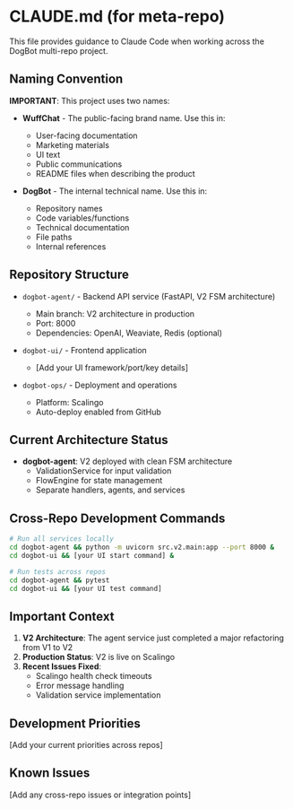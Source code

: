 # CLAUDE.md (for meta-repo)

This file provides guidance to Claude Code when working across the DogBot multi-repo project.

## Naming Convention

**IMPORTANT**: This project uses two names:
- **WuffChat** - The public-facing brand name. Use this in:
  - User-facing documentation
  - Marketing materials
  - UI text
  - Public communications
  - README files when describing the product
  
- **DogBot** - The internal technical name. Use this in:
  - Repository names
  - Code variables/functions
  - Technical documentation
  - File paths
  - Internal references

## Repository Structure

- `dogbot-agent/` - Backend API service (FastAPI, V2 FSM architecture)
  - Main branch: V2 architecture in production
  - Port: 8000
  - Dependencies: OpenAI, Weaviate, Redis (optional)
  
- `dogbot-ui/` - Frontend application
  - [Add your UI framework/port/key details]
  
- `dogbot-ops/` - Deployment and operations
  - Platform: Scalingo
  - Auto-deploy enabled from GitHub

## Current Architecture Status

- **dogbot-agent**: V2 deployed with clean FSM architecture
  - ValidationService for input validation
  - FlowEngine for state management
  - Separate handlers, agents, and services

## Cross-Repo Development Commands

```bash
# Run all services locally
cd dogbot-agent && python -m uvicorn src.v2.main:app --port 8000 &
cd dogbot-ui && [your UI start command] &

# Run tests across repos
cd dogbot-agent && pytest
cd dogbot-ui && [your UI test command]
```

## Important Context

1. **V2 Architecture**: The agent service just completed a major refactoring from V1 to V2
2. **Production Status**: V2 is live on Scalingo
3. **Recent Issues Fixed**: 
   - Scalingo health check timeouts
   - Error message handling
   - Validation service implementation

## Development Priorities

[Add your current priorities across repos]

## Known Issues

[Add any cross-repo issues or integration points]